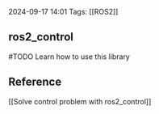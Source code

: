 
2024-09-17 14:01
Tags: [[ROS2]]

## ros2_control


#TODO Learn how to use this library

## Reference

[[Solve control problem with ros2_control]]